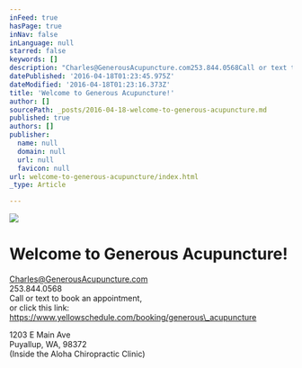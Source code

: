 ```yaml
---
inFeed: true
hasPage: true
inNav: false
inLanguage: null
starred: false
keywords: []
description: "Charles@GenerousAcupuncture.com253.844.0568Call or text to book an appointment,or click this link:\_https://www.yellowschedule.com/booking/generous_acupuncture"
datePublished: '2016-04-18T01:23:45.975Z'
dateModified: '2016-04-18T01:23:16.373Z'
title: 'Welcome to Generous Acupuncture!'
author: []
sourcePath: _posts/2016-04-18-welcome-to-generous-acupuncture.md
published: true
authors: []
publisher:
  name: null
  domain: null
  url: null
  favicon: null
url: welcome-to-generous-acupuncture/index.html
_type: Article

---
```

![](https://the-grid-user-content.s3-us-west-2.amazonaws.com/28602525-f2ae-4dc8-af92-ffe9e54a2657.jpg)

# Welcome to Generous Acupuncture!

Charles@GenerousAcupuncture.com  
253.844.0568  
Call or text to book an appointment,  
or click this link: https://www.yellowschedule.com/booking/generous\_acupuncture

1203 E Main Ave  
Puyallup, WA, 98372  
(Inside the Aloha Chiropractic Clinic)